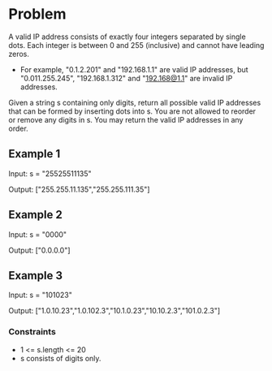 # Problem

A valid IP address consists of exactly four integers separated by single dots. Each integer is between 0 and 255 (inclusive) and cannot have leading zeros.

- For example, "0.1.2.201" and "192.168.1.1" are valid IP addresses, but "0.011.255.245", "192.168.1.312" and "192.168@1.1" are invalid IP addresses.

Given a string s containing only digits, return all possible valid IP addresses that can be formed by inserting dots into s. You are not allowed to reorder or remove any digits in s. You may return the valid IP addresses in any order.

## Example 1

Input: s = "25525511135"

Output: ["255.255.11.135","255.255.111.35"]

## Example 2

Input: s = "0000"

Output: ["0.0.0.0"]

## Example 3

Input: s = "101023"

Output: ["1.0.10.23","1.0.102.3","10.1.0.23","10.10.2.3","101.0.2.3"]
 
### Constraints

- 1 <= s.length <= 20
- s consists of digits only.
